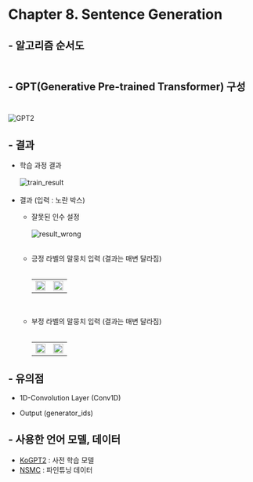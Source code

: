 # Chapter 8. Sentence Generation

## - 알고리즘 순서도<br><br>


## - GPT(Generative Pre-trained Transformer) 구성<br><br>
![GPT2](https://user-images.githubusercontent.com/86700191/164159943-6834c8c9-dc23-407d-89d2-7f3cfce773c4.png)

## - 결과
- 학습 과정 결과<br><br>
![train_result](https://user-images.githubusercontent.com/86700191/163935978-26f236fc-4ab4-4737-99ab-732c6a9a274a.PNG)
<br><br>
- 결과 (입력 : 노란 박스)
    - 잘못된 인수 설정<br><br>
   ![result_wrong](https://user-images.githubusercontent.com/86700191/163935982-2f7d9b2e-6e7f-4cac-a303-a105d290d9ca.PNG)
<br><br>
    - 긍정 라벨의 말뭉치 입력 (결과는 매변 달라짐)<br><br>
        <table border = "0">
        <tr>
            <td><img src="https://user-images.githubusercontent.com/86700191/163935983-f46ed78e-9b68-416c-b5b6-986324d3285c.PNG" width="100%" height="100%"></td>
            <td><img src="https://user-images.githubusercontent.com/86700191/164159717-52e1837b-d2e8-4c84-9bc6-4841f1e0276e.PNG" width="100%" height="100%"></td>
        </tr>
        </table><br>

  - 부정 라벨의 말뭉치 입력 (결과는 매변 달라짐)<br><br>
        <table border = "0">
        <tr>
            <td><img src="https://user-images.githubusercontent.com/86700191/163935994-46312708-80ef-4b5a-85d3-dbd105de1475.PNG" width="100%" height="100%"></td>
            <td><img src="https://user-images.githubusercontent.com/86700191/163935997-96e7bccf-f055-4ab5-b884-7275067a8d87.PNG" width="100%" height="100%"></td>
        </tr>
        </table>

##  - 유의점
  - 1D-Convolution Layer (Conv1D)

  - Output (generator_ids)


## - 사용한 언어 모델, 데이터
- [KoGPT2](https://github.com/SKT-AI/KoGPT2) : 사전 학습 모델
- [NSMC](https://github.com/e9t/nsmc) : 파인튜닝 데이터